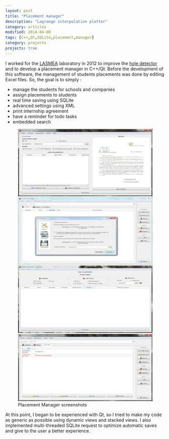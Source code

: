 ```yaml
---
layout: post
title: "Placement manager"
description: "Lagrange interpolation plotter"
category: articles
modified: 2014-04-08
tags: [C++,Qt,SQLite,placement,manager]
category: projects
projects: true
---
```


I worked for the [LASMEA](http://w3.anr-proteus.fr/?q=node/124) laboratory in 2012 to improve the [hole detector](/articles/nanotechnology-image-processing/) and to develop a placement manager in C++/Qt. Before the development of this software, the management of students placements was done by editing Excel files. So, the goal is to simply :

- manage the students for schools and companies
- assign placements to students 
- real time saving using SQLite
- advanced settings using XML
- print internship agreement
- have a reminder for todo tasks
- embedded search

<div class="zoom-gallery">
    <figure class="half">
        <a href="/images/placement-manager/report.jpg"><img src="/images/placement-manager/report-small.jpg" /></a>
        <a href="/images/placement-manager/settings.jpg"><img src="/images/placement-manager/settings-small.jpg" /></a>
        <a href="/images/placement-manager/summary.jpg"><img src="/images/placement-manager/summary-small.jpg" /></a>
        <a href="/images/placement-manager/todo-list.jpg"><img src="/images/placement-manager/todo-list-small.jpg" /></a>
        <figcaption>Placement Manager screenshots</figcaption>
    </figure>
<div class="zoom-gallery">

At this point, I began to be experienced with Qt, so I tried to make my code as generic as possible using dynamic views and stacked views. I also implemented multi-threaded SQLite request to optimize automatic saves and give to the user a better experience.